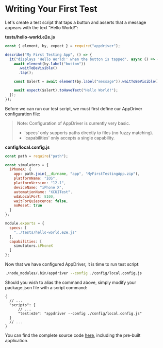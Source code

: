 # Writing Your First Test

Let's create a test script that taps a button and asserts that a message appears with the text "Hello World!":

**tests/hello-world.e2e.js**
```javascript
const { element, by, expect } = require("appdriver");

describe("My First Testing App", () => {
  it("displays 'Hello World!' when the button is tapped", async () => {
    await element(by.label("button"))
      .waitToBeVisible()
      .tap();

    const $alert = await element(by.label("message")).waitToBeVisible();

    await expect($alert).toHaveText("Hello World!");
  });
});
```

Before we can run our test script, we must first define our AppDriver configuration file:

> Note: Configuration of AppDriver is currently very basic.
> - 'specs' only supports paths directly to files (no fuzzy matching).
> - 'capabilities' only accepts a single capability. 

**config/local.config.js**
```javascript
const path = require("path");

const simulators = {
  iPhoneX: {
    app: path.join(__dirname, "app", "MyFirstTestingApp.zip"),
    platformName: "iOS",
    platformVersion: "12.1",
    deviceName: "iPhone X",
    automationName: "XCUITest",
    wdaLocalPort: 8100,
    waitForQuiescence: false,
    noReset: true
  }
};

module.exports = {
  specs: [
    "../tests/hello-world.e2e.js"
  ],
  capabilities: [
    simulators.iPhoneX
  ]
};
```

Now that we have configured AppDriver, it is time to run test script:

```bash
./node_modules/.bin/appdriver --config ./config/local.config.js
```

Should you wish to alias the command above, simply modify your package.json file with a script command:

```json5
{
  // ...
  "scripts": {
      // ...
      "test:e2e": "appdriver --config ./config/local.config.js"
  }
  // ...
}
```

You can find the complete source code [here](https://github.com/lewie9021/appdriver/tree/master/examples/my-first-testing-app), including the pre-built application.